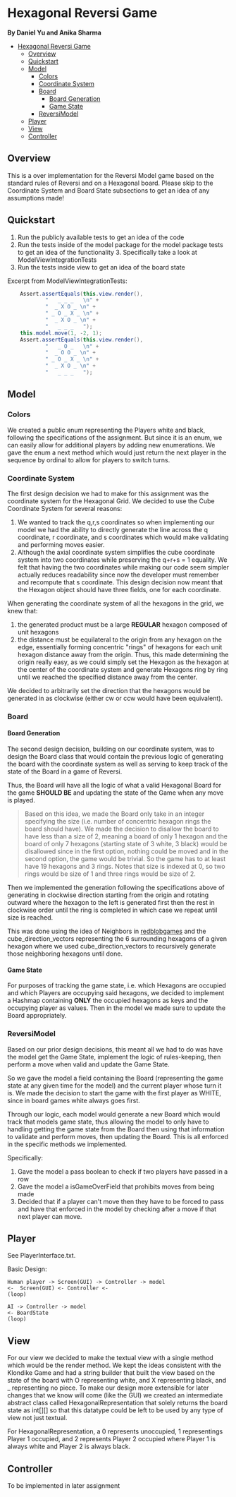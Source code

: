 # Hexagonal Reversi Game
**By Daniel Yu and Anika Sharma**

<!-- TOC -->
* [Hexagonal Reversi Game](#hexagonal-reversi-game)
  * [Overview](#overview)
  * [Quickstart](#quickstart)
  * [Model](#model)
    * [Colors](#colors-)
    * [Coordinate System](#coordinate-system)
    * [Board](#board)
      * [Board Generation](#board-generation)
      * [Game State](#game-state)
    * [ReversiModel](#reversimodel)
  * [Player](#player)
  * [View](#view-)
  * [Controller](#controller)
<!-- TOC -->

## Overview
This is a over implementation for the Reversi Model game based on the 
standard rules of Reversi and on a Hexagonal board. Please skip to the 
Coordinate System and Board State subsections to get an idea of any 
assumptions made!

## Quickstart
1. Run the publicly available tests to get an idea of the code
2. Run the tests inside of the model package for the model package tests to get an
   idea of the functionality
   3. Specifically take a look at ModelViewIntegrationTests
3. Run the tests inside view to get an idea of the board state

Excerpt from ModelViewIntegrationTests:
```java
    Assert.assertEquals(this.view.render(),
            "   _ _ _   \n" +
            "  _ X O _ \n" +
            " _ O _ X _ \n" +
            "  _ X O _ \n" +
            "   _ _ _   ");
    this.model.move(1, -2, 1);
    Assert.assertEquals(this.view.render(),
            "   _ O _   \n" +
            "  _ O O _ \n" +
            " _ O _ X _ \n" +
            "  _ X O _ \n" +
            "   _ _ _   ");
```

## Model

### Colors 
We created a public enum representing the Players white and black, following the 
specifications of the assignment. But since it is an enum, we can easily allow 
for additional players by adding new enumerations. We gave the enum a next 
method which would just return the next player in the sequence by ordinal to 
allow for players to switch turns.

### Coordinate System
The first design decision we had to make for this assignment was the coordinate
system for the Hexagonal Grid. We decided to use the Cube Coordinate System for
several reasons:
1. We wanted to track the q,r,s coordinates so when implementing our model we had
   the ability to directly generate the line across the q coordinate, r coordinate,
   and s coordinates which would make validating and performing moves easier.
2. Although the axial coordinate system simplifies the cube coordinate system into
   two coordinates while preserving the q+r+s = 1 equality. We felt that having
   the two coordinates while making our code seem simpler actually reduces readability
   since now the developer must remember and recompute that s coordinate.
This design decision now meant that the Hexagon object should have three fields,
one for each coordinate.

When generating the coordinate system of all the hexagons in the grid, we knew that:
1. the generated product must be a large **REGULAR** hexagon composed of unit hexagons
2. the distance must be equilateral to the origin from any hexagon on the edge, essentially
   forming concentric "rings" of hexagons for each unit hexagon distance away from the origin.
Thus, this made determining the origin really easy, as we could simply set the Hexagon
as the hexagon at the center of the coordinate system and generate Hexagons ring by ring
until we reached the specified distance away from the center.

We decided to arbitrarily set the direction that the hexagons would be generated in
as clockwise (either cw or ccw would have been equivalent).

### Board

#### Board Generation
The second design decision, building on our coordinate system, was to design the Board
class that would contain the previous logic of generating the board with the coordinate
system as well as serving to keep track of the state of the Board in a game of Reversi.

Thus, the Board will have all the logic of what a valid Hexagonal Board for the game 
**SHOULD BE** and updating the state of the Game when any move is played.

> Based on this idea, we made the Board only take in an integer specifying the size (i.e.
number of concentric hexagon rings the board should have). We made the decision to 
disallow the board to have less than a size of 2, meaning a board of only 1 hexagon and
the board of only 7 hexagons (starting state of 3 white, 3 black) would be disallowed
since in the first option, nothing could be moved and in the second option, the 
game would be trivial. So the game has to at least have 19 hexagons and 3 rings. Notes
that size is indexed at 0, so two rings would be size of 1 and three rings would be size 
of 2.

Then we implemented the generation following the specifications above of generating
in clockwise direction starting from the origin and rotating outward where the hexagon
to the left is generated first then the rest in clockwise order until the ring is 
completed in which case we repeat until size is reached. 

This was done using the idea of Neighbors in [redblobgames](www.redblobgames.com/grids/hexagons/)
and the cube_direction_vectors representing the 6 surrounding hexagons of a given hexagon
where we used cube_direction_vectors to recursively generate those neighboring hexagons 
until done.

#### Game State
For purposes of tracking the game state, i.e. which Hexagons are occupied and which 
Players are occupying said hexagons, we decided to implement a Hashmap containing 
**ONLY** the occupied hexagons as keys and the occupying player as values. Then in the model
we made sure to update the Board appropriately.

### ReversiModel
Based on our prior design decisions, this meant all we had to do was have the model
get the Game State, implement the logic of rules-keeping, then perform a move when 
valid and update the Game State.

So we gave the model a field containing the Board (representing the game state at 
any given time for the model) and the current player whose turn it is. We made
the decision to start the game with the first player as WHITE, since in board
games white always goes first. 

Through our logic, each model would generate a new Board which would track that
models game state, thus allowing the model to only have to handling getting the
game state from the Board then using that information to validate and perform 
moves, then updating the Board. This is all enforced in the specific methods we
implemented.

Specifically:
1. Gave the model a pass boolean to check if two players have passed in a row
2. Gave the model a isGameOverField that prohibits moves from being made
3. Decided that if a player can't move then they have to be forced to pass and
   have that enforced in the model by checking after a move if that next player
   can move.

## Player
See PlayerInterface.txt.

Basic Design:
```text
Human player -> Screen(GUI) -> Controller -> model
<-  Screen(GUI) <- Controller <-
(loop)

AI -> Controller -> model
<- BoardState
(loop)
```

## View 
For our view we decided to make the textual view with a single method which 
would be the render method. We kept the ideas consistent with the Klondike Game
and had a string builder that built the view based on the state of the board with
O representing white, and X representing black, and _ representing no piece. To 
make our design more extensible for later changes that we know will come (like the GUI)
we created an intermediate abstract class called HexagonalRepresentation that 
solely returns the board state as int[][] so that this datatype could be left 
to be used by any type of view not just textual.

For HexagonalRepresentation, a 0 represents unoccupied, 1 representings Player 1 
occupied, and 2 represents Player 2 occupied where Player 1 is always white and 
Player 2 is always black.

## Controller
To be implemented in later assignment